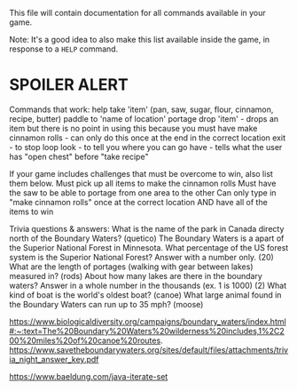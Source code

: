 This file will contain documentation for all commands available in your game.

Note:  It's a good idea to also make this list available inside the game, in response to a `HELP` command.


# SPOILER ALERT
Commands that work:
help
take 'item' (pan, saw, sugar, flour, cinnamon, recipe, butter)
paddle to 'name of location'
portage
drop 'item' - drops an item but there is no point in using this because you must have 
make cinnamon rolls - can only do this once at the end in the correct location
exit - to stop loop
look - to tell you where you can go
have - tells what the user has
"open chest" before "take recipe"


If your game includes challenges that must be overcome to win, also list them below.
Must pick up all items to make the cinnamon rolls
Must have the saw to be able to portage from one area to the other
Can only type in "make cinnamon rolls" once at the correct location AND have all of the items to win

Trivia questions & answers:
What is the name of the park in Canada directy north of the Boundary Waters? (quetico)
The Boundary Waters is a apart of the Superior National Forest in Minnesota. What percentage of the US forest system is the Superior National Forest? Answer with a number only. (20)
What are the length of portages (walking with gear between lakes) measured in? (rods)
About how many lakes are there in the boundary waters? Answer in a whole number in the thousands (ex. 1 is 1000) (2)
What kind of boat is the world's oldest boat? (canoe)
What large animal found in the Boundary Waters can run up to 35 mph? (moose)


https://www.biologicaldiversity.org/campaigns/boundary_waters/index.html#:~:text=The%20Boundary%20Waters%20wilderness%20includes,1%2C200%20miles%20of%20canoe%20routes.
https://www.savetheboundarywaters.org/sites/default/files/attachments/trivia_night_answer_key.pdf

https://www.baeldung.com/java-iterate-set
